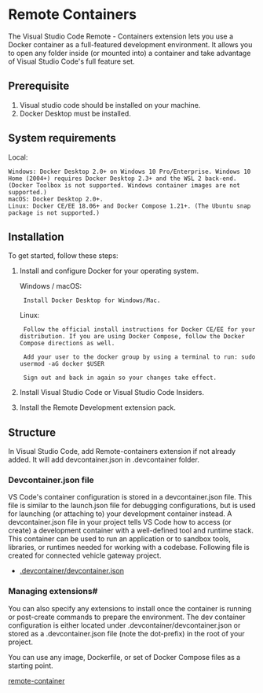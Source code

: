# Remote Containers

The Visual Studio Code Remote - Containers extension lets you use a Docker container as a full-featured development environment. It allows you to open any folder inside (or mounted into) a container and take advantage of Visual Studio Code's full feature set.

## Prerequisite

1. Visual studio code should be installed on your machine.
2. Docker Desktop must be installed.

## System requirements

Local:

    Windows: Docker Desktop 2.0+ on Windows 10 Pro/Enterprise. Windows 10 Home (2004+) requires Docker Desktop 2.3+ and the WSL 2 back-end. (Docker Toolbox is not supported. Windows container images are not supported.)
    macOS: Docker Desktop 2.0+.
    Linux: Docker CE/EE 18.06+ and Docker Compose 1.21+. (The Ubuntu snap package is not supported.)

## Installation

To get started, follow these steps:

1. Install and configure Docker for your operating system.

    Windows / macOS:

        Install Docker Desktop for Windows/Mac.

    Linux:

        Follow the official install instructions for Docker CE/EE for your distribution. If you are using Docker Compose, follow the Docker Compose directions as well.

        Add your user to the docker group by using a terminal to run: sudo usermod -aG docker $USER

        Sign out and back in again so your changes take effect.

2. Install Visual Studio Code or Visual Studio Code Insiders.

3. Install the Remote Development extension pack.

## Structure

In Visual Studio Code, add Remote-containers extension if not already added. It will add devcontainer.json in .devcontainer folder.

### Devcontainer.json file

VS Code's container configuration is stored in a devcontainer.json file. This file is similar to the launch.json file for debugging configurations, but is used for launching (or attaching to) your development container instead. A devcontainer.json file in your project tells VS Code how to access (or create) a development container with a well-defined tool and runtime stack. This container can be used to run an application or to sandbox tools, libraries, or runtimes needed for working with a codebase. Following file is created for connected vehicle gateway project.

* [.devcontainer/devcontainer.json](/.devcontainer/devcontainer.json)

### Managing extensions#

You can also specify any extensions to install once the container is running or post-create commands to prepare the environment. The dev container configuration is either located under .devcontainer/devcontainer.json or stored as a .devcontainer.json file (note the dot-prefix) in the root of your project.

You can use any image, Dockerfile, or set of Docker Compose files as a starting point.

[remote-container](https://code.visualstudio.com/docs/remote/containers)
